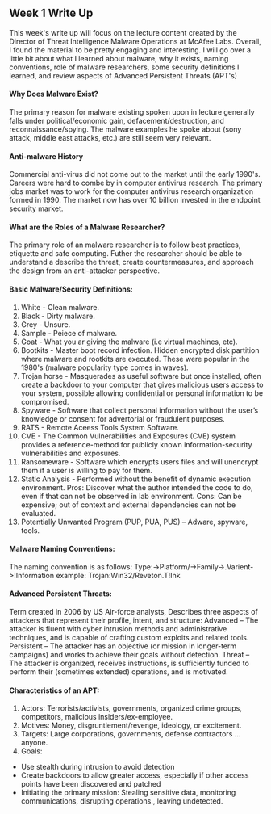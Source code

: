 ## Week 1 Write Up
This week's write up will focus on the lecture content created by the Director of Threat Intelligence Malware Operations at McAfee Labs. Overall, I found the material to be pretty engaging and interesting. I will go over a little bit about what I learned about malware, why it exists, naming conventions, role of malware researchers, some security definitions I learned, and review aspects of Advanced Persistent Threats (APT's)

#### Why Does Malware Exist?

The primary reason for malware existing spoken upon in lecture generally falls under political/economic gain, defacement/destruction, and reconnaissance/spying. The malware examples he spoke about (sony attack, middle east attacks, etc.) are still seem very relevant. 
#### Anti-malware History

Commercial anti-virus did not come out to the market until the early 1990's. Careers were hard to combe by in computer antivirus research. The primary jobs market was to work for the computer antivirus research organization formed in 1990. The market now has over 10 billion invested in the endpoint security market.

#### What are the Roles of a Malware Researcher?

The primary role of an malware researcher is to follow best practices, etiquette and safe computing. Futher the researcher should be able to understand a describe the threat, create countermeasures, and approach the design from an anti-attacker perspective.

#### Basic Malware/Security Definitions:
1. White - Clean malware.
2. Black - Dirty malware.
3. Grey - Unsure.
4. Sample - Peiece of malware.
5. Goat - What you ar giving the malware (i.e virtual machines, etc).
6. Bootkits - Master boot record infection. Hidden encrypted disk partition where malware and rootkits are executed. These were popular in the 1980's (malware popularity type comes in waves).
7. Trojan horse - Masquerades as useful software but once installed, often create a backdoor to your computer that gives malicious users access to your system, possible allowing confidential or personal information to be compromised.
8. Spyware - Software that collect personal information without the user’s knowledge or consent for advertorial or fraudulent purposes. 
9. RATS - Remote Aceess Tools System Software.
10. CVE - The Common Vulnerabilities and Exposures (CVE) system provides a reference-method for publicly known information-security vulnerabilities and exposures. 
11. Ransomeware - Software which encrypts users files and will unencrypt them if a user is willing to pay for them.
12. Static Analysis - Performed without the benefit of dynamic execution environment. Pros: Discover what the author intended the code to do, even if that can not be observed in lab environment. Cons: Can be expensive; out of context and external dependencies can not be evaluated.
13. Potentially Unwanted Program (PUP, PUA, PUS) – Adware, spyware, tools.

#### Malware Naming Conventions:
The naming convention is as follows: Type:->Platform/->Family->.Varient->!Information
example: Trojan:Win32/Reveton.T!Ink

#### Advanced Persistent Threats:
Term created in 2006 by US Air-force analysts, Describes three aspects of attackers that represent their profile, intent, and structure:
Advanced – The attacker is fluent with cyber intrusion methods and administrative techniques, and is capable of crafting custom exploits and related tools.
Persistent – The attacker has an objective (or mission in longer-term campaigns) and works to achieve their goals without detection.
Threat – The attacker is organized, receives instructions, is sufficiently funded to perform their (sometimes extended) operations, and is motivated.

#### Characteristics of an APT:

1. Actors: Terrorists/activists, governments, organized crime groups, competitors, malicious insiders/ex-employee.
2. Motives: Money, disgruntlement/revenge, ideology, or excitement.
3. Targets: Large corporations, governments, defense contractors ... anyone.
4. Goals:
 - Use stealth during intrusion to avoid detection
 - Create backdoors to allow greater access, especially if other access points have been discovered and patched
 - Initiating the primary mission: Stealing sensitive data, monitoring communications, disrupting operations., leaving undetected.








